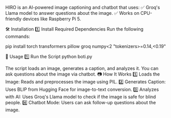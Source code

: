 HIRO is an AI-powered image captioning and chatbot that uses: ✅ Groq's Llama model to answer questions about the image. ✅ Works on CPU-friendly devices like Raspberry Pi 5.

🛠️ Installation 1️⃣ Install Required Dependencies Run the following commands:

pip install torch transformers pillow groq numpy<2 "tokenizers>=0.14,<0.19"

🚀 Usage 1️⃣ Run the Script python boti.py

The script loads an image, generates a caption, and analyzes it. You can ask questions about the image via chatbot. 📷 How It Works 1️⃣ Loads the Image: Reads and preprocesses the image using PIL. 2️⃣ Generates Caption: Uses BLIP from Hugging Face for image-to-text conversion. 3️⃣ Analyzes with AI: Uses Groq's Llama model to check if the image is safe for blind people. 4️⃣ Chatbot Mode: Users can ask follow-up questions about the image.